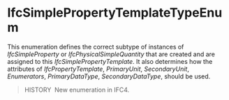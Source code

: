 # IfcSimplePropertyTemplateTypeEnum

This enumeration defines the correct subtype of instances of _IfcSimpleProperty_ or _IfcPhysicalSimpleQuantity_ that are created and are assigned to this _IfcSimplePropertyTemplate_. It also determines how the attributes of _IfcPropertyTemplate_, _PrimaryUnit_, _SecondaryUnit_, _Enumerators_, _PrimaryDataType_, _SecondaryDataType_, should be used.

> HISTORY&nbsp; New enumeration in IFC4.
